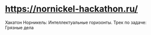 # https://nornickel-hackathon.ru/

Хакатон Норникель: Интеллектуальные горизонты. Трек по задаче: Грязные дела
